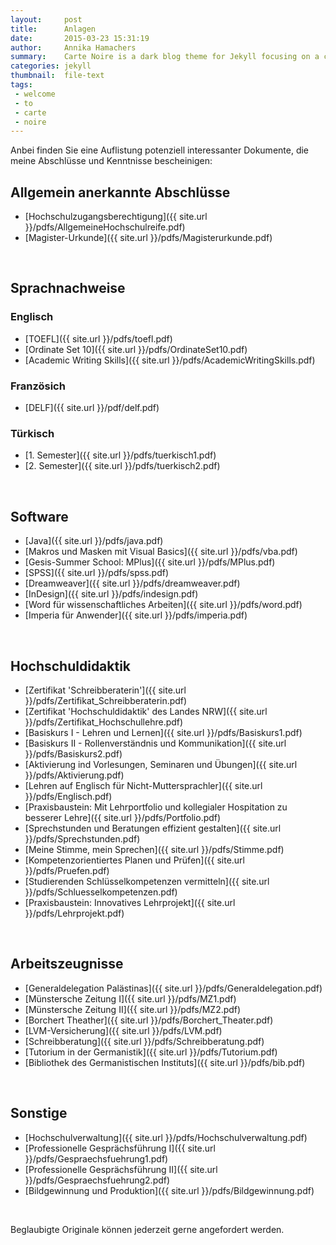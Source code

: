 ```yaml
---
layout:     post
title:      Anlagen
date:       2015-03-23 15:31:19
author:     Annika Hamachers
summary:    Carte Noire is a dark blog theme for Jekyll focusing on a clear reading experience.
categories: jekyll
thumbnail:  file-text
tags:
 - welcome
 - to
 - carte
 - noire
---
```


Anbei finden Sie eine Auflistung potenziell interessanter Dokumente, die meine Abschlüsse und Kenntnisse bescheinigen:

## Allgemein anerkannte Abschlüsse
- [Hochschulzugangsberechtigung]({{ site.url }}/pdfs/AllgemeineHochschulreife.pdf)
- [Magister-Urkunde]({{ site.url }}/pdfs/Magisterurkunde.pdf)   

<br>

## Sprachnachweise   

### Englisch
- [TOEFL]({{ site.url }}/pdfs/toefl.pdf)
- [Ordinate Set 10]({{ site.url }}/pdfs/OrdinateSet10.pdf)
- [Academic Writing Skills]({{ site.url }}/pdfs/AcademicWritingSkills.pdf)

### Französich
- [DELF]({{ site.url }}/pdf/delf.pdf)

### Türkisch
- [1. Semester]({{ site.url }}/pdfs/tuerkisch1.pdf)
- [2. Semester]({{ site.url }}/pdfs/tuerkisch2.pdf)   

<br>

## Software
- [Java]({{ site.url }}/pdfs/java.pdf)
- [Makros und Masken mit Visual Basics]({{ site.url }}/pdfs/vba.pdf)
- [Gesis-Summer School: MPlus]({{ site.url }}/pdfs/MPlus.pdf)
- [SPSS]({{ site.url }}/pdfs/spss.pdf)
- [Dreamweaver]({{ site.url }}/pdfs/dreamweaver.pdf)
- [InDesign]({{ site.url }}/pdfs/indesign.pdf)
- [Word für wissenschaftliches Arbeiten]({{ site.url }}/pdfs/word.pdf)
- [Imperia für Anwender]({{ site.url }}/pdfs/imperia.pdf)   

<br>

## Hochschuldidaktik
- [Zertifikat 'Schreibberaterin']({{ site.url }}/pdfs/Zertifikat_Schreibberaterin.pdf)
- [Zertifikat 'Hochschuldidaktik' des Landes NRW]({{ site.url }}/pdfs/Zertifikat_Hochschullehre.pdf)
- [Basiskurs I - Lehren und Lernen]({{ site.url }}/pdfs/Basiskurs1.pdf)
- [Basiskurs II - Rollenverständnis und Kommunikation]({{ site.url }}/pdfs/Basiskurs2.pdf)
- [Aktivierung ind Vorlesungen, Seminaren und Übungen]({{ site.url }}/pdfs/Aktivierung.pdf)
- [Lehren auf Englisch für Nicht-Muttersprachler]({{ site.url }}/pdfs/Englisch.pdf)
- [Praxisbaustein: Mit Lehrportfolio und kollegialer Hospitation zu besserer Lehre]({{ site.url }}/pdfs/Portfolio.pdf)
- [Sprechstunden und Beratungen effizient gestalten]({{ site.url }}/pdfs/Sprechstunden.pdf)
- [Meine Stimme, mein Sprechen]({{ site.url }}/pdfs/Stimme.pdf)
- [Kompetenzorientiertes Planen und Prüfen]({{ site.url }}/pdfs/Pruefen.pdf) 
- [Studierenden Schlüsselkompetenzen vermitteln]({{ site.url }}/pdfs/Schluesselkompetenzen.pdf)
- [Praxisbaustein: Innovatives Lehrprojekt]({{ site.url }}/pdfs/Lehrprojekt.pdf)   

<br>

## Arbeitszeugnisse
- [Generaldelegation Palästinas]({{ site.url }}/pdfs/Generaldelegation.pdf)
- [Münstersche Zeitung I]({{ site.url }}/pdfs/MZ1.pdf)
- [Münstersche Zeitung II]({{ site.url }}/pdfs/MZ2.pdf)
- [Borchert Theather]({{ site.url }}/pdfs/Borchert_Theater.pdf)
- [LVM-Versicherung]({{ site.url }}/pdfs/LVM.pdf)
- [Schreibberatung]({{ site.url }}/pdfs/Schreibberatung.pdf)
- [Tutorium in der Germanistik]({{ site.url }}/pdfs/Tutorium.pdf)
- [Bibliothek des Germanistischen Instituts]({{ site.url }}/pdfs/bib.pdf)   

<br>

## Sonstige
- [Hochschulverwaltung]({{ site.url }}/pdfs/Hochschulverwaltung.pdf)
- [Professionelle Gesprächsführung I]({{ site.url }}/pdfs/Gespraechsfuehrung1.pdf)
- [Professionelle Gesprächsführung II]({{ site.url }}/pdfs/Gespraechsfuehrung2.pdf)
- [Bildgewinnung und Produktion]({{ site.url }}/pdfs/Bildgewinnung.pdf)   

<br>

Beglaubigte Originale können jederzeit gerne angefordert werden.
